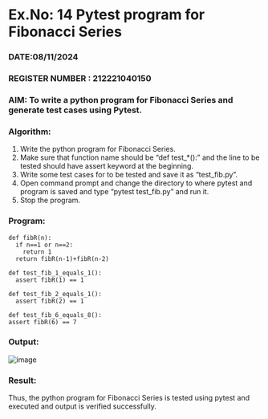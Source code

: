 # Ex.No: 14  Pytest program for Fibonacci Series

### DATE:08/11/2024                                                                          
### REGISTER NUMBER : 212221040150
### AIM: To write a python program for Fibonacci Series and generate test cases using Pytest. 

### Algorithm:

1. Write the python program for Fibonacci Series. 
2. Make sure that function name should be “def test_*():” and the line to be tested 
should have assert keyword at the beginning. 
3. Write some test cases for to be tested and save it as “test_fib.py”. 
4. Open command prompt and change the directory to where pytest and program is 
saved and type “pytest test_fib.py” and run it. 
5. Stop the program.

### Program:

```
def fibR(n): 
  if n==1 or n==2: 
    return 1 
  return fibR(n-1)+fibR(n-2)

def test_fib_1_equals_1(): 
  assert fibR(1) == 1

def test_fib_2_equals_1(): 
  assert fibR(2) == 1

def test_fib_6_equals_8(): 
assert fibR(6) == 7 
```










### Output:
![image](https://github.com/user-attachments/assets/272d41af-f915-4ad5-b8b2-26ce182f153d)



### Result:
Thus, the python program for Fibonacci Series is tested using pytest and executed and output is verified successfully.
